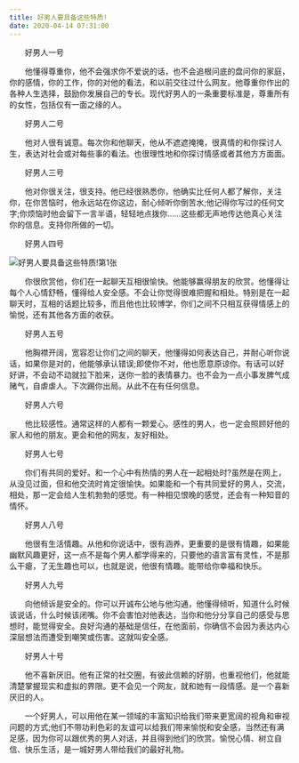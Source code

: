 ```yaml
---
title: 好男人要具备这些特质!
date: 2020-04-14 07:31:00
---
```




　　好男人一号

　　他懂得尊重你，他不会强求你不爱说的话，也不会追根问底的盘问你的家庭，你的感情，你的工作，你的对他的看法，和以前交往过什么网友。他尊重你作出的各种人生选择，鼓励你发展自己的专长。现代好男人的一条重要标准是，尊重所有的女性，包括仅有一面之缘的人。

　　好男人二号

　　他对人很有诚意。每次你和他聊天，他从不遮遮掩掩，很真情的和你探讨人生，表达对社会或对每些事的看法。也很理性地和你探讨情感或者其他方方面面。

　　好男人三号

　　他对你很关注，很支持。他已经很熟悉你，他确实比任何人都了解你，关注你，在你苦恼时，他永远站在你这边，耐心倾听你倒苦水;他记得你写过的任何文字;你烦恼时他会留下一言半语，轻轻地点拨你……这些都无声地传达他真心关注你的信息。支持你所做的一切。

　　好男人四号

![好男人要具备这些特质!第1张](/img/e9b40eb24ad1b0f1a9fff5d105623899.jpg)

　　你很欣赏他，你们在一起聊天互相很愉快。他能够赢得朋友的欣赏。他懂得让每个人心情舒畅，懂得给人安全感。不会让你觉得很难把握和相处。特别是在一起聊天时，互相的话题比较多，而且他也比较博学，你们之间不只相互获得情感上的愉悦，还有其他各方面的收获。

　　好男人五号

　　他胸襟开阔，宽容忍让你们之间的聊天，他懂得如何表达自己，并耐心听你说话，如果你是对的，他能够承认错误;即使你不对，他也愿意原谅你。有话可以好好讲，不会动不动就拉下脸来，送你一脸的表情暴力。也不会为一点小事发脾气成赌气，自虐虐人。下次踢你出局。从此不在有任何信息。

　　好男人六号

　　他比较感性。通常这样的人都有一颗爱心。感性的男人，也一定会照顾好他的家人和他的朋友。更会和他的网友，友好相处。

　　好男人七号

　　你们有共同的爱好。和一个心中有热情的男人在一起相处时?虽然是在网上，从没见过面，但和他交流时肯定很愉快。如果能和一个有共同爱好的男人，交流，相处，那一定会给人生机勃勃的感觉。有一种相见恨晚的感觉，还会有一种知音的情怀。

　　好男人八号

　　他很有生活情趣。从他和你说话中，很有涵养，更重要的是很有情趣，如果能幽默风趣更好，这一点不是每个男人都学得来的，只要他的语言富有灵性，不是那么干瘪，了无生趣也可以，也就是说，他很有情趣。能带给你幸福和快乐。

　　好男人九号

　　向他倾诉是安全的。你可以开诚布公地与他沟通，他懂得倾听，知道什么时候该说话，什么时候该闭嘴。你不会害怕对他表达，当你和他分分享自己的感受与思想时，能觉得安全。良好沟通的基础是信任，在他面前，你确信不会因为表达内心深层想法而遭受到嘲笑或伤害。这就叫安全感。

　　好男人十号

　　他不喜新厌旧。他有正常的社交圈，有彼此信赖的好朋，也重视他们，他就能清楚掌握现实和虚拟的界限。更不会见一个网友，就和她有一段情感。是一个喜新厌旧的人。

　　一个好男人，可以用他在某一领域的丰富知识给我们带来更宽阔的视角和审视问题的方式;他们不带功利色彩的友谊可以给我们带来愉悦和安全感，当然还有满足感，因为你可以跟优秀的男人对话，并且得到他们的欣赏。愉悦心情、树立自信、快乐生活，是一城好男人带给我们的最好礼物。